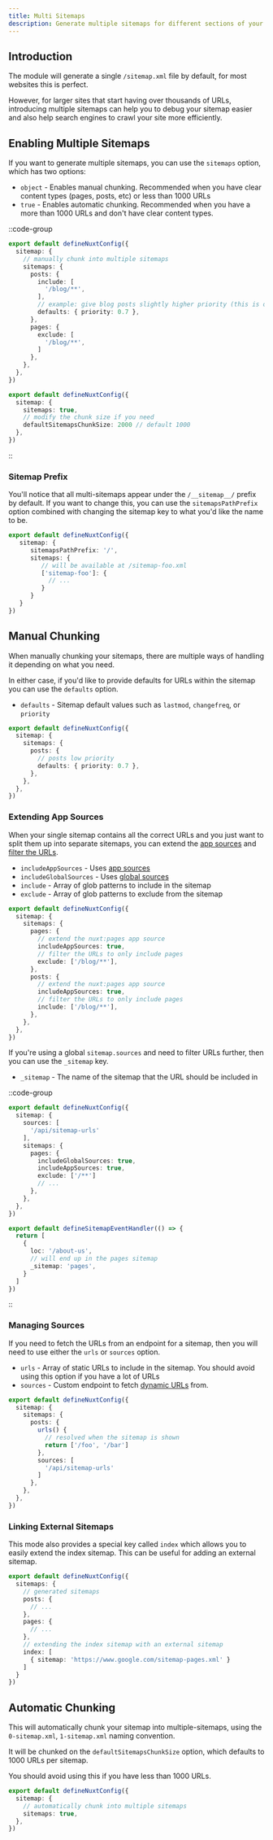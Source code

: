 ```yaml
---
title: Multi Sitemaps
description: Generate multiple sitemaps for different sections of your site.
---
```


## Introduction

The module will generate a single `/sitemap.xml` file by default, for most websites this is perfect.

However, for larger sites that start having over thousands of URLs, introducing multiple sitemaps can help
you to debug your sitemap easier and also help search engines to crawl your site more efficiently.

## Enabling Multiple Sitemaps

If you want to generate multiple sitemaps, you can use the `sitemaps` option, which has two options:
- `object` - Enables manual chunking. Recommended when you have clear content types (pages, posts, etc) or less than 1000 URLs
- `true` - Enables automatic chunking. Recommended when you have a more than 1000 URLs and don't have clear content types.

::code-group

```ts [Manual Chunking]
export default defineNuxtConfig({
  sitemap: {
    // manually chunk into multiple sitemaps
    sitemaps: {
      posts: {
        include: [
          '/blog/**',
        ],
        // example: give blog posts slightly higher priority (this is optional)
        defaults: { priority: 0.7 },
      },
      pages: {
        exclude: [
          '/blog/**',
        ]
      },
    },
  },
})
```

```ts [Automatic Chunking]
export default defineNuxtConfig({
  sitemap: {
    sitemaps: true,
    // modify the chunk size if you need
    defaultSitemapsChunkSize: 2000 // default 1000
  },
})
```

::

### Sitemap Prefix

You'll notice that all multi-sitemaps appear under the `/__sitemap__/` prefix by default. If you want to change this, you can use the `sitemapsPathPrefix` option
combined with changing the sitemap key to what you'd like the name to be.

```ts
export default defineNuxtConfig({
   sitemap: {
      sitemapsPathPrefix: '/',
      sitemaps: {
         // will be available at /sitemap-foo.xml
         ['sitemap-foo']: {
           // ...
         }
      }
   }
})
```

## Manual Chunking

When manually chunking your sitemaps, there are multiple ways of handling it depending on what you need.

In either case, if you'd like to provide defaults for URLs within the sitemap you can use the `defaults` option.

- `defaults` - Sitemap default values such as `lastmod`, `changefreq`, or `priority`

```ts
export default defineNuxtConfig({
  sitemap: {
    sitemaps: {
      posts: {
        // posts low priority
        defaults: { priority: 0.7 },
      },
    },
  },
})
```

### Extending App Sources

When your single sitemap contains all the correct URLs and you just want to split them up into separate sitemaps,
you can extend the [app sources](/docs/sitemap/getting-started/data-sources) and [filter the URLs](/docs/sitemap/guides/filtering-urls).

- `includeAppSources` - Uses [app sources](/docs/sitemap/getting-started/data-sources)
- `includeGlobalSources` - Uses [global sources](/docs/sitemap/getting-started/data-sources)
- `include` - Array of glob patterns to include in the sitemap
- `exclude` - Array of glob patterns to exclude from the sitemap

```ts [nuxt.config.ts]
export default defineNuxtConfig({
  sitemap: {
    sitemaps: {
      pages: {
        // extend the nuxt:pages app source
        includeAppSources: true,
        // filter the URLs to only include pages
        exclude: ['/blog/**'],
      },
      posts: {
        // extend the nuxt:pages app source
        includeAppSources: true,
        // filter the URLs to only include pages
        include: ['/blog/**'],
      },
    },
  },
})
```

If you're using a global `sitemap.sources` and need to filter URLs further, then you can use the `_sitemap` key.

- `_sitemap` - The name of the sitemap that the URL should be included in

::code-group

```ts [nuxt.config.ts]
export default defineNuxtConfig({
  sitemap: {
    sources: [
      '/api/sitemap-urls'
    ],
    sitemaps: {
      pages: {
        includeGlobalSources: true,
        includeAppSources: true,
        exclude: ['/**']
        // ...
      },
    },
  },
})
```

```ts [server/api/sitemap-urls.ts]
export default defineSitemapEventHandler(() => {
  return [
    {
      loc: '/about-us',
      // will end up in the pages sitemap
      _sitemap: 'pages',
    }
  ]
})
```

::

### Managing Sources

If you need to fetch the URLs from an endpoint for a sitemap, then you will need to use either the `urls` or `sources` option.

- `urls` - Array of static URLs to include in the sitemap. You should avoid using this option if you have a lot of URLs
- `sources` - Custom endpoint to fetch [dynamic URLs](/docs/sitemap/guides/dynamic-urls) from.

```ts
export default defineNuxtConfig({
  sitemap: {
    sitemaps: {
      posts: {
        urls() {
          // resolved when the sitemap is shown
          return ['/foo', '/bar']
        },
        sources: [
          '/api/sitemap-urls'
        ]
      },
    },
  },
})
```

### Linking External Sitemaps

This mode also provides a special key called `index` which allows you to easily extend the index sitemap. This can be useful
for adding an external sitemap.

```ts
export default defineNuxtConfig({
  sitemaps: {
    // generated sitemaps
    posts: {
      // ...
    },
    pages: {
      // ...
    },
    // extending the index sitemap with an external sitemap
    index: [
      { sitemap: 'https://www.google.com/sitemap-pages.xml' }
    ]
  }
})
```

## Automatic Chunking

This will automatically chunk your sitemap into multiple-sitemaps, using the `0-sitemap.xml`, `1-sitemap.xml` naming convention.

It will be chunked on the `defaultSitemapsChunkSize` option, which defaults to 1000 URLs per sitemap.

You should avoid using this if you have less than 1000 URLs.

```ts
export default defineNuxtConfig({
  sitemap: {
    // automatically chunk into multiple sitemaps
    sitemaps: true,
  },
})
```
